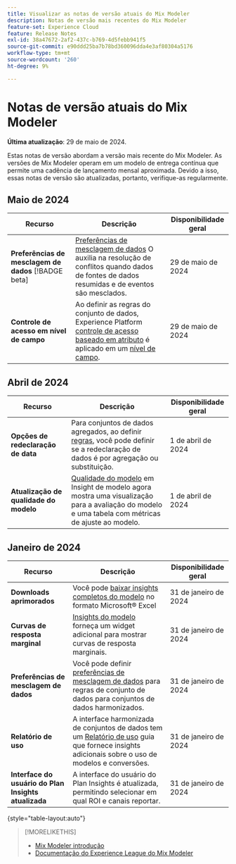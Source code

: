 ```yaml
---
title: Visualizar as notas de versão atuais do Mix Modeler
description: Notas de versão mais recentes do Mix Modeler
feature-set: Experience Cloud
feature: Release Notes
exl-id: 38a47672-2af2-437c-b769-4d5febb941f5
source-git-commit: e90ddd25ba7b78bd360096dda4e3af80304a5176
workflow-type: tm+mt
source-wordcount: '260'
ht-degree: 9%

---
```


# Notas de versão atuais do Mix Modeler

**Última atualização**: 29 de maio de 2024.

Estas notas de versão abordam a versão mais recente do Mix Modeler. As versões de Mix Modeler operam em um modelo de entrega contínua que permite uma cadência de lançamento mensal aproximada. Devido a isso, essas notas de versão são atualizadas, portanto, verifique-as regularmente.

## Maio de 2024

| Recurso | Descrição | Disponibilidade geral |
|---|---|---|
| **Preferências de mesclagem de dados** [!BADGE beta] | [Preferências de mesclagem de dados](../harmonize-data/dataset-rules.md#data-merge-preferences) O auxilia na resolução de conflitos quando dados de fontes de dados resumidas e de eventos são mesclados. | 29 de maio de 2024 |
| **Controle de acesso em nível de campo** | Ao definir as regras do conjunto de dados, Experience Platform [controle de acesso baseado em atributo](https://experienceleague.adobe.com/en/docs/experience-platform/access-control/abac/overview) é aplicado em um [nível de campo](../harmonize-data/dataset-rules.md#field-level-access-control). | 29 de maio de 2024 |


## Abril de 2024

| Recurso | Descrição | Disponibilidade geral |
|---|---|---|
| **Opções de redeclaração de data** | Para conjuntos de dados agregados, ao definir [regras](../harmonize-data/dataset-rules.md), você pode definir se a redeclaração de dados é por agregação ou substituição. | 1 de abril de 2024 |
| **Atualização de qualidade do modelo** | [Qualidade do modelo](/help/models/insights.md) em Insight de modelo agora mostra uma visualização para a avaliação do modelo e uma tabela com métricas de ajuste ao modelo. | 1 de abril de 2024 |


## Janeiro de 2024

| Recurso | Descrição | Disponibilidade geral |
|---|---|---|
| **Downloads aprimorados** | Você pode [baixar insights completos do modelo](../models/insights.md) no formato Microsoft® Excel | 31 de janeiro de 2024 |
| **Curvas de resposta marginal** | [Insights do modelo](../models/insights.md) forneça um widget adicional para mostrar curvas de resposta marginais. | 31 de janeiro de 2024 |
| **Preferências de mesclagem de dados** | Você pode definir [preferências de mesclagem de dados](../harmonize-data/dataset-rules.md#data-merge-preferences) para regras de conjunto de dados para conjuntos de dados harmonizados. | 31 de janeiro de 2024 |
| **Relatório de uso** | A interface harmonizada de conjuntos de dados tem um [Relatório de uso](../harmonize-data/usage-report.md) guia que fornece insights adicionais sobre o uso de modelos e conversões. | 31 de janeiro de 2024 |
| **Interface do usuário do Plan Insights atualizada** | A interface do usuário do Plan Insights é atualizada, permitindo selecionar em qual ROI e canais reportar. | 31 de janeiro de 2024 |

{style="table-layout:auto"}


>[!MORELIKETHIS]
>
>* [Mix Modeler introdução](https://business.adobe.com/products/experience-platform/planning-and-measurement.html)
>* [Documentação do Experience League do Mix Modeler](https://experienceleague.adobe.com/en/docs/mix-modeler?lang=pt-BR)
